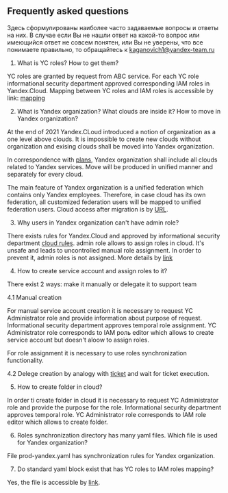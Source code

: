 ## Frequently asked questions

Здесь сформулированы наиболее часто задаваемые вопросы и ответы на них. В случае если Вы не нашли ответ
на какой-то вопрос или имеющийся ответ не совсем понятен, или Вы не уверены, что все понимаете правильно,
то обращайтесь к kaganovich1@yandex-team.ru

1. What is YC roles? How to get them?

YC roles are granted by request from ABC service. For each YC role informational security
department approved corresponding IAM roles in Yandex.Cloud. Mapping between YC roles and IAM roles
 is accessible by link: [mapping](https://wiki.yandex-team.ru/yc4y-t/abc-to-iam-role-mapping/)

2. What is Yandex organization? What clouds are inside it? How to move in Yandex organization?

At the end of 2021 Yandex.CLoud introduced a notion of organization as a one level above clouds.
It is impossible to create new clouds without organization and exising clouds shall be
moved into Yandex organization.

In correspondence with [plans](https://clubs.at.yandex-team.ru/cloud/2217), Yandex organization
shall include all clouds related to Yandex services. Move will be produced
in unified manner and separately for every cloud.

The main feature of Yandex organization is a unified federation which contains
only Yandex employees. Therefore, in case cloud has its own federation,
all customized federation users will be mapped to unified federation users.
Cloud access after migration is by [URL](https://console.cloud.yandex.ru/federations/bpf301hnejf1t12ndk5m).

3. Why users in Yandex organization can't have admin role?

There exists rules for Yandex.Cloud and approved by informational security department
 [cloud rules](https://wiki.yandex-team.ru/security/policies/yandex-cloud-rules).
admin role allows to assign roles in cloud. It's unsafe and leads to uncontrolled
manual role assignment. In order to prevent it, admin roles is not assigned.
More details by [link](https://wiki.yandex-team.ru/security/policies/yandex-cloud-rules/#avtorizacijavjandeksoblakeiamroli)

4. How to create service account and assign roles to it?

There exist 2 ways: make it manually or delegate it to support team

4.1 Manual creation

For manual service account creation it is necessary to request YC Administrator role
and provide information about purpose of request.
Informational security department approves temporal role assignment.
YC Administrator role corresponds to IAM роль editor which allows to create service account
but doesn't aloow to assign roles.

For role assignment it is necessary to use roles synchronization functionality.

4.2 Delege creation by analogy with [ticket](https://st.yandex-team.ru/CLOUDSUPPORT-128911)
and wait for ticket execution.

5. How to create folder in cloud?

In order ti create folder in cloud it is necessary to request YC Administrator role and provide the
purpose for the role.
Informational security department approves temporal role.
YC Administrator role corresponds to IAM role editor which allows to create folder.

6. Roles synchronization directory has many yaml files. Which file is used for
   Yandex organization?

File prod-yandex.yaml has synchronization rules for Yandex organization.

7. Do standard yaml block exist that has YC roles to IAM roles mapping?

Yes, the file is accessible by  [link](https://wiki.yandex-team.ru/yc4y-t/yandex-team-federation/).









